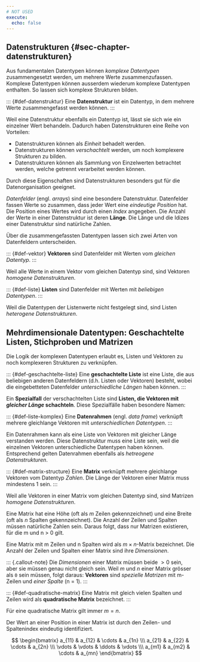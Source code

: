 ```yaml
---
# NOT USED
execute: 
  echo: false
---
```


## Datenstrukturen {#sec-chapter-datenstrukturen}

Aus fundamentalen Datentypen können *komplexe Datentypen* zusammengesetzt werden, um mehrere Werte zusammenzufassen. Komplexe Datentypen können ausserdem wiederum komplexe Datentypen enthalten. So lassen sich komplexe Strukturen bilden.

::: {#def-datenstruktur}
Eine **Datenstruktur** ist ein Datentyp, in dem mehrere Werte zusammengefasst werden können.
:::

Weil eine Datenstruktur ebenfalls ein Datentyp ist, lässt sie sich wie ein einzelner Wert behandeln. Dadurch haben Datenstrukturen eine Reihe von Vorteilen: 

- Datenstrukturen können als *Einheit* behadelt werden.
- Datenstrukturen können *verschachtelt* werden, um noch komplexere Strukturen zu bilden.
- Datenstrukturen können als Sammlung von Einzelwerten betrachtet werden, welche getrennt verarbeitet werden können.

Durch diese Eigenschaften sind Datenstrukturen besonders gut für die Datenorganisation geeignet. 

*Datenfelder* (engl. *arrays*) sind eine besondere Datenstruktur. Datenfelder fassen Werte so zusammen, dass jeder Wert eine *eindeutige Position* hat. Die Position eines Wertes wird durch einen *Index* angegeben. Die Anzahl der Werte in einer Datenstruktur ist deren **Länge**. Die Länge und die Idizes einer Datenstruktur sind natürliche Zahlen.

Über die zusammengefassten Datentypen lassen sich zwei Arten von Datenfeldern unterscheiden.

::: {#def-vektor}
**Vektoren** sind Datenfelder mit Werten vom *gleichen Datentyp*. 
:::

Weil alle Werte in einem Vektor vom gleichen Datentyp sind, sind Vektoren *homogene Datenstrukturen*.

::: {#def-liste}
**Listen** sind Datenfelder mit Werten mit *beliebigen Datentypen*.
:::

Weil die Datentypen der Listenwerte nicht festgelegt sind, sind Listen *heterogene Datenstrukturen*.

## Mehrdimensionale Datentypen: Geschachtelte Listen, Stichproben und Matrizen

Die Logik der komplexen Datentypen erlaubt es, Listen und Vektoren zu noch komplexeren Strukturen zu verknüpfen. 

::: {#def-geschachtelte-liste}
Eine **geschachtelte Liste** ist eine Liste, die aus beliebigen anderen Datenfeldern (d.h. Listen oder Vektoren) besteht, wobei die eingebetteten Datenfelder *unterschiedliche Längen* haben können.
:::

Ein **Spezialfall** der verschachtelten Liste sind **Listen, die Vektoren mit *gleicher Länge* schachteln**. Diese Spezialfälle haben besondere Namen: 

::: {#def-liste-komplex}
Eine **Datenrahmen** (engl. *data frame*) verknüpft mehrere gleichlange Vektoren mit *unterschiedlichen Datentypen*. 
:::

Ein Datenrahmen kann als eine Liste von Vektoren mit gleicher Länge verstanden werden. Diese Datenstruktur muss eine Liste sein, weil die einzelnen Vektoren unterschiedliche Datentypen haben können. Entsprechend gelten Datenrahmen ebenfalls als *hetreogene Datenstrukturen*.

::: {#def-matrix-structure}
Eine **Matrix** verknüpft mehrere gleichlange Vektoren vom Datentyp *Zahlen*. Die Länge der Vektoren einer Matrix muss mindestens 1 sein.
:::

Weil alle Vektoren in einer Matrix vom gleichen Datentyp sind, sind Matrizen *homogene Datenstrukturen*. 

Eine Matrix hat eine Höhe (oft als *m* Zeilen gekennzeichnet) und eine Breite (oft als *n* Spalten gekennzeichnet). Die Anzahl der Zeilen und Spalten müssen natürliche Zahlen sein. Daraus folgt, dass nur Matrizen existieren, für die m und n > 0 gilt. 

Eine Matrix mit m Zeilen und n Spalten wird als $m \times n$-Matrix bezeichnet. Die Anzahl der Zeilen und Spalten einer Matrix sind ihre *Dimensionen*.

::: {.callout-note}
Die *Dimensionen* einer Matrix müssen beide $>0$ sein, aber sie müssen genau nicht gleich sein. Weil *m* und *n* einer Matrix grösser als `0` sein müssen, folgt daraus: **Vektoren** sind *spezielle Matrizen* mit m-Zeilen und *einer Spalte* (n = 1).
:::

::: {#def-quadratische-matrix}
Eine Matrix mit gleich vielen Spalten und Zeilen wird als **quadratische Matrix** bezeichnet. 
:::

Für eine quadratische Matrix gilt immer $m = n$.

Der Wert an einer Position in einer Matrix ist durch den Zeilen- und Spaltenindex eindeutig identifiziert.

$$
\begin{bmatrix}
a_{11} & a_{12} & \cdots & a_{1n} \\\
a_{21} & a_{22} & \cdots & a_{2n} \\\
\vdots & \vdots  & \ddots & \vdots \\\
a_{m1} & a_{m2} &  \cdots &  a_{mn}  
\end{bmatrix}
$$ 
